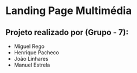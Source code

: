 # Landing Page Multimédia

## Projeto realizado por (Grupo - 7):

- Miguel Rego
- Henrique Pacheco
- João Linhares
- Manuel Estrela
